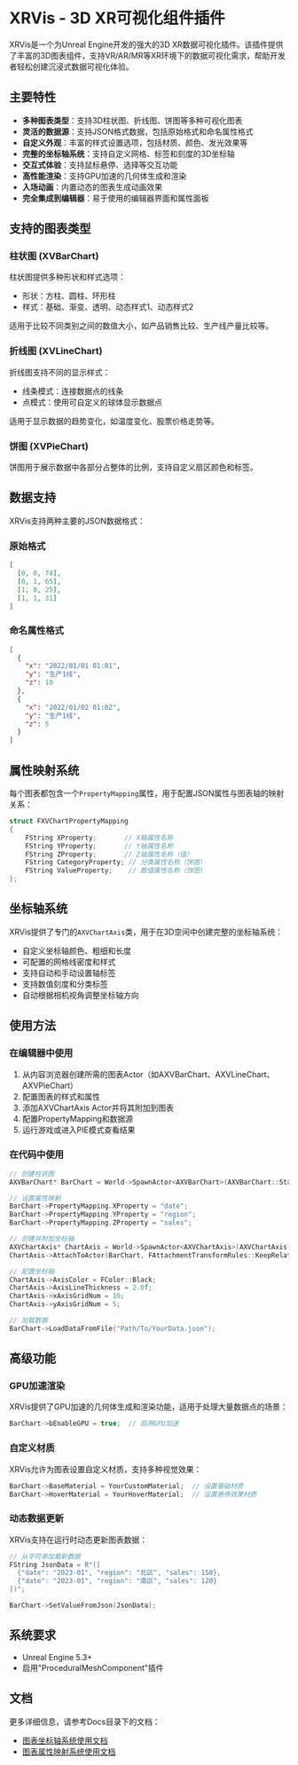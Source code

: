 # XRVis - 3D XR可视化组件插件

XRVis是一个为Unreal Engine开发的强大的3D XR数据可视化插件。该插件提供了丰富的3D图表组件，支持VR/AR/MR等XR环境下的数据可视化需求，帮助开发者轻松创建沉浸式数据可视化体验。


## 主要特性

- **多种图表类型**：支持3D柱状图、折线图、饼图等多种可视化图表
- **灵活的数据源**：支持JSON格式数据，包括原始格式和命名属性格式
- **自定义外观**：丰富的样式设置选项，包括材质、颜色、发光效果等
- **完整的坐标轴系统**：支持自定义网格、标签和刻度的3D坐标轴
- **交互式体验**：支持鼠标悬停、选择等交互功能
- **高性能渲染**：支持GPU加速的几何体生成和渲染
- **入场动画**：内置动态的图表生成动画效果
- **完全集成到编辑器**：易于使用的编辑器界面和属性面板

## 支持的图表类型

### 柱状图 (XVBarChart)

柱状图提供多种形状和样式选项：
- 形状：方柱、圆柱、环形柱
- 样式：基础、渐变、透明、动态样式1、动态样式2

适用于比较不同类别之间的数值大小，如产品销售比较、生产线产量比较等。

### 折线图 (XVLineChart)

折线图支持不同的显示样式：
- 线条模式：连接数据点的线条
- 点模式：使用可自定义的球体显示数据点

适用于显示数据的趋势变化，如温度变化、股票价格走势等。

### 饼图 (XVPieChart)

饼图用于展示数据中各部分占整体的比例，支持自定义扇区颜色和标签。

## 数据支持

XRVis支持两种主要的JSON数据格式：

### 原始格式

```json
[
  [0, 0, 74], 
  [0, 1, 65], 
  [1, 0, 25], 
  [1, 1, 31]
]
```

### 命名属性格式

```json
[
  {
    "x": "2022/01/01 01:01",
    "y": "生产1线",
    "z": 10
  },
  {
    "x": "2022/01/02 01:02",
    "y": "生产1线",
    "z": 5
  }
]
```

## 属性映射系统

每个图表都包含一个`PropertyMapping`属性，用于配置JSON属性与图表轴的映射关系：

```cpp
struct FXVChartPropertyMapping
{
    FString XProperty;       // X轴属性名称
    FString YProperty;       // Y轴属性名称
    FString ZProperty;       // Z轴属性名称（值）
    FString CategoryProperty; // 分类属性名称（饼图）
    FString ValueProperty;    // 数值属性名称（饼图）
};
```

## 坐标轴系统

XRVis提供了专门的`AXVChartAxis`类，用于在3D空间中创建完整的坐标轴系统：

- 自定义坐标轴颜色、粗细和长度
- 可配置的网格线密度和样式
- 支持自动和手动设置轴标签
- 支持数值刻度和分类标签
- 自动根据相机视角调整坐标轴方向

## 使用方法

### 在编辑器中使用

1. 从内容浏览器创建所需的图表Actor（如AXVBarChart、AXVLineChart、AXVPieChart）
2. 配置图表的样式和属性
3. 添加AXVChartAxis Actor并将其附加到图表
4. 配置PropertyMapping和数据源
5. 运行游戏或进入PIE模式查看结果

### 在代码中使用

```cpp
// 创建柱状图
AXVBarChart* BarChart = World->SpawnActor<AXVBarChart>(AXVBarChart::StaticClass(), Location, Rotation);

// 设置属性映射
BarChart->PropertyMapping.XProperty = "date";
BarChart->PropertyMapping.YProperty = "region";
BarChart->PropertyMapping.ZProperty = "sales";

// 创建并附加坐标轴
AXVChartAxis* ChartAxis = World->SpawnActor<AXVChartAxis>(AXVChartAxis::StaticClass());
ChartAxis->AttachToActor(BarChart, FAttachmentTransformRules::KeepRelativeTransform);

// 配置坐标轴
ChartAxis->AxisColor = FColor::Black;
ChartAxis->AxisLineThickness = 2.0f;
ChartAxis->xAxisGridNum = 10;
ChartAxis->yAxisGridNum = 5;

// 加载数据
BarChart->LoadDataFromFile("Path/To/YourData.json");
```

## 高级功能

### GPU加速渲染

XRVis提供了GPU加速的几何体生成和渲染功能，适用于处理大量数据点的场景：

```cpp
BarChart->bEnableGPU = true;  // 启用GPU加速
```

### 自定义材质

XRVis允许为图表设置自定义材质，支持多种视觉效果：

```cpp
BarChart->BaseMaterial = YourCustomMaterial;  // 设置基础材质
BarChart->HoverMaterial = YourHoverMaterial;  // 设置悬停效果材质
```

### 动态数据更新

XRVis支持在运行时动态更新图表数据：

```cpp
// 从字符串加载新数据
FString JsonData = R"([
  {"date": "2023-01", "region": "北区", "sales": 150},
  {"date": "2023-01", "region": "南区", "sales": 120}
])";

BarChart->SetValueFromJson(JsonData);
```


## 系统要求

- Unreal Engine 5.3+
- 启用"ProceduralMeshComponent"插件


## 文档

更多详细信息，请参考Docs目录下的文档：
- [图表坐标轴系统使用文档](Docs/XRVis%20图表坐标轴系统使用文档.md)
- [图表属性映射系统使用文档](Docs/XRVis%20图表属性映射系统使用文档.md)